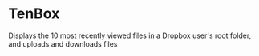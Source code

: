TenBox
======

Displays the 10 most recently viewed files in a Dropbox user's root folder, and uploads and downloads files
